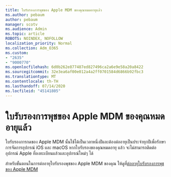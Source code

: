 ```yaml
---
title: ใบรับรองการพุชของ Apple MDM ของคุณหมดอายุแล้ว
ms.author: pebaum
author: pebaum
manager: scotv
ms.audience: Admin
ms.topic: article
ROBOTS: NOINDEX, NOFOLLOW
localization_priority: Normal
ms.collection: Adm_O365
ms.custom:
- "2635"
- "9000770"
ms.openlocfilehash: 6d0b262e877487ed827496ca2a6e9e58a20a8422
ms.sourcegitcommit: 32e3ea6af00e012a4a2ff0701584d6866b92fbc3
ms.translationtype: MT
ms.contentlocale: th-TH
ms.lasthandoff: 07/14/2020
ms.locfileid: "45141805"
---
```

# <a name="your-apple-mdm-push-certificate-has-expired"></a>ใบรับรองการพุชของ Apple MDM ของคุณหมดอายุแล้ว

ใบรับรองการกดของ Apple MDM นั้นใช้ได้เป็นเวลาหนึ่งปีและต้องต่ออายุเป็นประจําทุกปีเพื่อรักษาการจัดการอุปกรณ์ iOS และ macOS หากใบรับรองของคุณหมดอายุ แล้ว จะไม่สามารถติดต่ออุปกรณ์ Apple ที่ลงทะเบียนแล้วและอุปกรณ์ใหม่ๆ ได้

สําหรับขั้นตอนในการต่ออายุใบรับรองพุชของ Apple MDM ของคุณ ให้ดูที่[ต่ออายุใบรับรองการพุชของ Apple MDM](https://docs.microsoft.com/intune/apple-mdm-push-certificate-get#renew-apple-mdm-push-certificate)